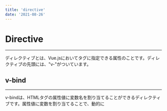```yaml
---
title: 'directive'
date: '2021-08-26'
---
```


# Directive
---

ディレクティブとは、Vue.jsにおいてタグに指定できる属性のことです。ディレクティブの先頭には、"v-"がついています。

## v-bind
---
v-bindは、HTMLタグの属性値に変数名を割り当てることができるディレクティブです。属性値に変数を割り当てることで、動的に